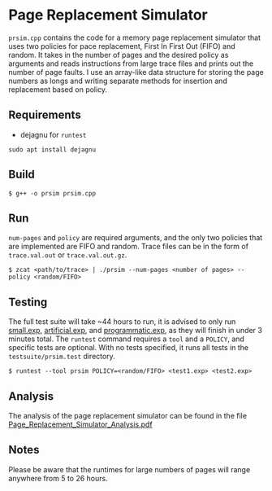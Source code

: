 # Page Replacement Simulator
`prsim.cpp` contains the code for a memory page replacement simulator that uses two policies for pace replacement, First In First Out (FIFO) and random. It takes in the number of pages and the desired policy as arguments and reads instructions from large trace files and prints out the number of page faults. I use an array-like data structure for storing the page numbers as longs and writing separate methods for insertion and replacement based on policy.

## Requirements
- dejagnu for `runtest`
```
sudo apt install dejagnu
```

## Build
```
$ g++ -o prsim prsim.cpp
```

## Run
`num-pages` and `policy` are required arguments, and the only two policies that are implemented are FIFO and random.
Trace files can be in the form of `trace.val.out` or `trace.val.out.gz`.
```
$ zcat <path/to/trace> | ./prsim --num-pages <number of pages> --policy <random/FIFO>
```

## Testing
The full test suite will take ~44 hours to run, it is advised to only run [small.exp](testsuite/prsim.test/small.exp), [artificial.exp](testsuite/prsim.test/artificial.exp), and [programmatic.exp](testsuite/prsim.test/programmatic.exp), as they will finish in under 3 minutes total.
The `runtest` command requires a `tool` and a `POLICY`, and specific tests are optional. With no tests specified, it runs all tests in the `testsuite/prsim.test` directory.
```
$ runtest --tool prsim POLICY=<random/FIFO> <test1.exp> <test2.exp>
```

## Analysis
The analysis of the page replacement simulator can be found in the file [Page_Replacement_Simulator_Analysis.pdf](Page_Replacement_Simulator_Analysis.pdf)

## Notes
Please be aware that the runtimes for large numbers of pages will range anywhere from 5 to 26 hours.
